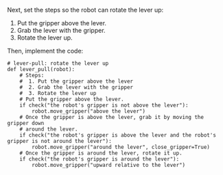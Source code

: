 

Next, set the steps so the robot can rotate the lever up:

1. Put the gripper above the lever.
2. Grab the lever with the gripper.
3. Rotate the lever up.

Then, implement the code:

```
# lever-pull: rotate the lever up
def lever_pull(robot):
    # Steps:
    #  1. Put the gripper above the lever
    #  2. Grab the lever with the gripper
    #  3. Rotate the lever up
    # Put the gripper above the lever.
    if check("the robot's gripper is not above the lever"):
        robot.move_gripper("above the lever")
    # Once the gripper is above the lever, grab it by moving the gripper down
    # around the lever.
    if check("the robot's gripper is above the lever and the robot's gripper is not around the lever"):
        robot.move_gripper("around the lever", close_gripper=True)
    # Once the gripper is around the lever, rotate it up.
    if check("the robot's gripper is around the lever"):
        robot.move_gripper("upward relative to the lever")
```
